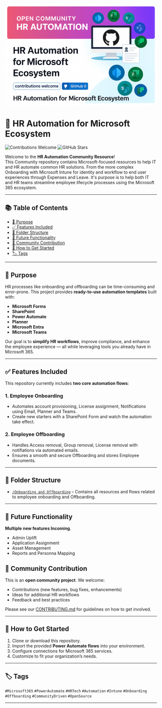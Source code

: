 ![HR Automation Banner](HRAutomation.png)

# 🚀 HR Automation for Microsoft Ecosystem

![Contributions Welcome](https://img.shields.io/badge/contributions-welcome-brightgreen.svg)
![GitHub Stars](https://img.shields.io/github/stars/your-org/hr-automation?style=social)

Welcome to the **HR Automation Community Resource**!  
This Community repository contains Microsoft-focused resources to help IT and HR automate common HR solutions. From the more complex Onboarding with Microsoft Intune for identity and workflow to end user experiences through Expenses and Leave. It's purpose is to help both IT and HR teams streamline employee lifecycle processes using the Microsoft 365 ecosystem.

---

## 📚 Table of Contents
- [🎯 Purpose](#-purpose)
- [✅ Features Included](#-features-included)
- [📁 Folder Structure](#-folder-structure)
- [📁 Future Functionality](#-future-functionality)
- [🤝 Community Contribution](#-community-contribution)
- [📌 How to Get Started](#-how-to-get-started)
- [🏷️ Tags](#-tags)

---

## 🎯 **Purpose**

HR processes like onboarding and offboarding can be time-consuming and error-prone. This project provides **ready-to-use automation templates** built with:

- **Microsoft Forms**  
- **SharePoint**  
- **Power Automate**  
- **Planner**  
- **Microsoft Entra**  
- **Microsoft Teams**  

Our goal is to **simplify HR workflows**, improve compliance, and enhance the employee experience — all while leveraging tools you already have in Microsoft 365.

---

## ✅ **Features Included**

This repository currently includes **two core automation flows**:

### 1. Employee Onboarding
- Automates account provisioning, License assignment, Notifications using Email, Planner and Teams.
- Create new starters with a SharePoint Form and watch the automation take effect.

### 2. Employee Offboarding
- Handles Access removal, Group removal, License removal with notifiations via automated emails.
- Ensures a smooth and secure Offboarding and stores Employee documents.

---

## 📁 Folder Structure

- [`/Onboarding and Offboarding`](./OnboardingOffboarding) – Contains all resources and flows related to employee onboarding and Offboarding.

---
## 🤝 Future Functionality

**Multiple new features Incoming**.
- Admin Uplift 
- Application Assignment
- Asset Management
- Reports and Personna Mapping

## 🤝 Community Contribution

This is an **open community project**. We welcome:
- Contributions (new features, bug fixes, enhancements)
- Ideas for additional HR workflows
- Feedback and best practices

Please see our [CONTRIBUTING.md](./CONTRIBUTING.md) for guidelines on how to get involved.

---

## 📌 **How to Get Started**

1. Clone or download this repository.
2. Import the provided **Power Automate flows** into your environment.
3. Configure connections for Microsoft 365 services.
4. Customize to fit your organization’s needs.

---

## 🏷️ Tags

`#Microsoft365` `#PowerAutomate` `#HRTech` `#Automation` `#Intune` `#Onboarding` `#Offboarding` `#CommunityDriven` `#OpenSource`

---

